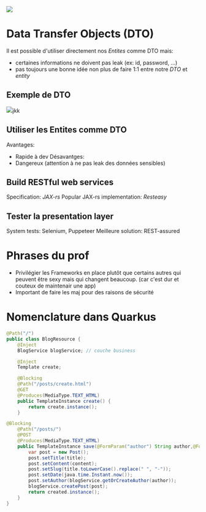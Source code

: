 ![](images/Pasted%20image%2020231116133849.png)
# Data Transfer Objects (DTO)
Il est possible d'utiliser directement nos *Entites* comme DTO mais:
- certaines informations ne doivent pas leak (ex: id, password, ...)
- pas toujours une bonne idée non plus de faire 1:1 entre notre *DTO* et *entity*
## Exemple de DTO
![](images/Pasted%20image%2020231116134033.png)jkk
## Utiliser les Entites comme DTO
Avantages:
- Rapide à dev
Désavantges:
- Dangereux (attention à ne pas leak des données sensibles)
## Build RESTful web services
Specification: *JAX-rs*
Popular JAX-rs implementation: *Resteasy*
## Tester la presentation layer
System tests: Selenium, Puppeteer
Meilleure solution: REST-assured
# Phrases du prof
- Privilégier les Frameworks en place plutôt que certains autres qui peuvent être sexy mais qui changent beaucoup. (car c'est dur et couteux de maintenair une app)
- Important de faire les maj pour des raisons de sécurité
# Nomenclature dans Quarkus
``` java BlogRessource.java
@Path("/")
public class BlogResource {
	@Inject
	BlogService blogService; // couche business

	@Inject
	Template create;

	@Blocking
    @Path("/posts/create.html")
    @GET
    @Produces(MediaType.TEXT_HTML)
    public TemplateInstance create() {
        return create.instance();
    }

@Blocking
    @Path("/posts/")
    @POST
    @Produces(MediaType.TEXT_HTML)
	public TemplateInstance save(@FormParam("author") String author,@FormParam("title") String title, @FormParam("content") String content) {
        var post = new Post();
        post.setTitle(title);
        post.setContent(content);
        post.setSlug(title.toLowerCase().replace(" ", "-"));
        post.setDate(java.time.Instant.now());
        post.setAuthor(blogService.getOrCreateAuthor(author));
        blogService.createPost(post);
        return created.instance();
    }
}

```
